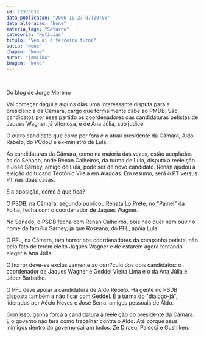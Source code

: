 ```yaml
---
id: 12373832
data_publicacao: "2006-10-27 07:00:00"
data_alteracao: "None"
materia_tags: "Saturno"
categoria: "Notícias"
titulo: "Vem aí o terceiro turno"
sutia: "None"
chapeu: "None"
autor: "jamildo"
imagem: "None"
---
```

<p>&nbsp;</p>

<p>Do blog de Jorge Moreno</p>

<p>Vai come&ccedil;ar daqui a alguns dias uma interessante disputa para a presid&ecirc;ncia da C&acirc;mara, cargo que formalmente cabe ao PMDB. S&atilde;o candidatos por esse partido os coordenadores das candidaturas petistas de Jaques Wagner, j&aacute; vitoriosa, e de Ana J&uacute;lia, sub judice.</p>

<p>O outro candidato que corre por fora &eacute; o atual presidente da C&acirc;mara, Aldo Rabelo, do PCdoB e ex-ministro de Lula.</p>

<p>As candidaturas da C&acirc;mara, como na maioria das vezes, est&atilde;o acopladas &agrave;s do Senado, onde Renan Calheiros, da turma de Lula, disputa a reelei&ccedil;&atilde;o e Jos&eacute; Sarney, amigo de Lula, pode ser de novo candidato. Renan ajudou a elei&ccedil;&atilde;o do tucano Teot&ocirc;nio Vilela em Alagoas. Em resumo, ser&aacute; o PT versus PT nas duas casas.</p>

<p>E a oposi&ccedil;&atilde;o, como &eacute; que fica?</p>

<p>O PSDB, na C&acirc;mara, segundo publicou Renata Lo Prete, no "Painel" da Folha, fecha com o coordenador de Jaques Wagner.</p>

<p>No Senado, o PSDB fecha com Renan Calheiros, pois n&atilde;o quer nem ouvir o nome da fam?lia Sarney, j&aacute; que Roseana, do PFL, ap&oacute;ia Lula.</p>

<p>O PFL, na C&acirc;mara, tem horror aos coordenadores da campanha petista, n&atilde;o pelo fato de terem eleito Jaques Wagner e de estarem agora tentando eleger a Ana J&uacute;lia.</p>

<p>O horror deve-se exclusivamente ao curr?culo dos dois candidatos: o coordenador de Jaques Wagner &eacute; Geddel Vieira Lima e o da Ana J&uacute;lia &eacute; J&aacute;der Barbalho.</p>

<p>O PFL deve apoiar a candidatura de Aldo Rebelo. H&aacute; gente no PSDB disposta tamb&eacute;m a n&atilde;o ficar com Geddel. &Eacute; a turma do "di&aacute;logo-j&aacute;", liderados por A&eacute;cio Neves e Jos&eacute; Serra, amigos pessoais de Aldo.</p>

<p>Com isso, ganha for&ccedil;a a candidatura &agrave; reelei&ccedil;&atilde;o do presidente da C&acirc;mara. E o governo n&atilde;o ter&aacute; como trabalhar contra o Aldo. At&eacute; porque seus inimigos dentro do governo cairam todos: Z&eacute; Dirceu, Palocci e Gushiken.</p>
